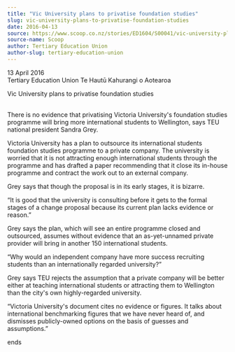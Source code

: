 ```yaml
---
title: "Vic University plans to privatise foundation studies"
slug: vic-university-plans-to-privatise-foundation-studies
date: 2016-04-13
source: https://www.scoop.co.nz/stories/ED1604/S00041/vic-university-plans-to-privatise-foundation-studies.htm
source-name: Scoop
author: Tertiary Education Union
author-slug: tertiary-education-union
---
```


<p>13 April 2016<br>Tertiary Education Union Te Hautū
Kahurangi o Aotearoa</p>

<p>Vic University plans to privatise
foundation studies</p>

<p><br>There is no evidence that
privatising Victoria University's foundation studies
programme will bring more international students to
Wellington, says TEU national president Sandra
Grey.</p>

<p>Victoria University has a plan to outsource its
international students foundation studies programme to a
private company. The university is worried that it is not
attracting enough international students through the
programme and has drafted a paper recommending that it close
its in-house programme and contract the work out to an
external company.</p>

<p>Grey says that though the proposal is in
its early stages, it is bizarre.</p>

<p>“It is good that the
university is consulting before it gets to the formal stages
of a change proposal because its current plan lacks evidence
or reason.”</p>

<p>Grey says the plan, which will see an entire
programme closed and outsourced, assumes without evidence
that an as-yet-unnamed private provider will bring in
another 150 international students.</p>

<p>“Why would an
independent company have more success recruiting students
than an internationally regarded university?”</p>

<p>Grey says
TEU rejects the assumption that a private company will be
better either at teaching international students or
attracting them to Wellington than the city's own
highly-regarded university.</p>

<p>“Victoria University's
document cites no evidence or figures. It talks about
international benchmarking figures that we have never heard
of, and dismisses publicly-owned options on the basis of
guesses and
assumptions.”</p>

<p>ends<p>


